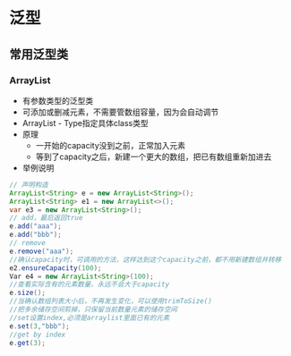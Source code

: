 # 泛型

## 常用泛型类

### ArrayList

* 有参数类型的泛型类
* 可添加或删减元素，不需要管数组容量，因为会自动调节
* ArrayList<T> - Type指定具体class类型
* 原理
  * 一开始的capacity没到之前，正常加入元素
  * 等到了capacity之后，新建一个更大的数组，把已有数组重新加进去
* 举例说明
```java
// 声明构造
ArrayList<String> e = new ArrayList<String>();
ArrayList<String> e1 = new ArrayList<>();
var e3 = new ArrayList<String>();
// add，最后返回true
e.add("aaa");
e.add("bbb");
// remove
e.remove("aaa");
//确认capacity时，可调用的方法，这样达到这个capacity之前，都不用新建数组并转移
e2.ensureCapacity(100);
Var e4 = new ArrayList<String>(100);
//查看实际含有的元素数量，永远不会大于capacity
e.size();
//当确认数组列表大小后，不再发生变化，可以使用trimToSize()
//把多余储存空间剪掉，只保留当前数量元素的储存空间
//set设置index,必须是arraylist里面已有的元素
e.set(3,"bbb");
//get by index
e.get(3);
```